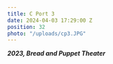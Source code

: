 ```yaml
---
title: C Port 3
date: 2024-04-03 17:29:00 Z
position: 32
photo: "/uploads/cp3.JPG"
---
```


***2023, Bread and Puppet Theater***